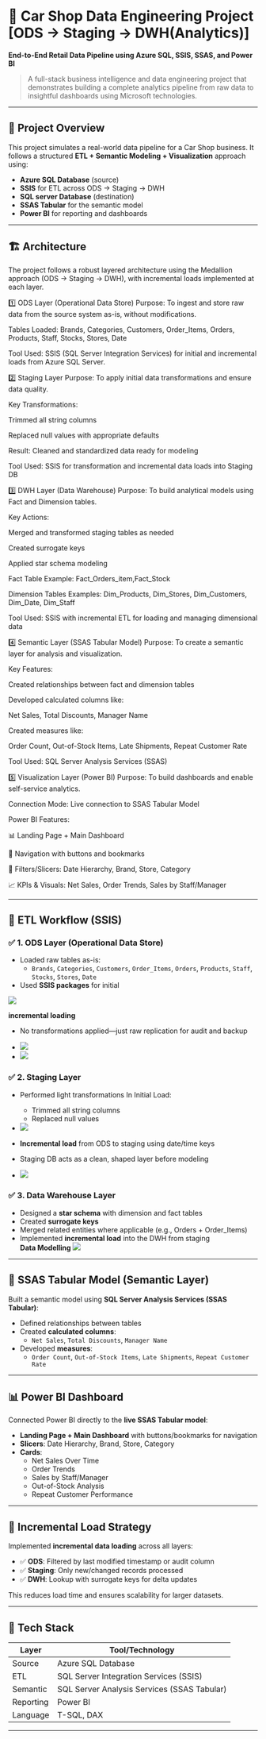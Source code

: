 # 🚗 Car Shop Data Engineering Project [ODS → Staging → DWH(Analytics)]

 
**End-to-End Retail Data Pipeline using Azure SQL, SSIS, SSAS, and Power BI**

> A full-stack business intelligence and data engineering project that demonstrates building a complete analytics pipeline from raw data to insightful dashboards using Microsoft technologies.

---

## 📌 Project Overview

This project simulates a real-world data pipeline for a Car Shop business. It follows a structured **ETL + Semantic Modeling + Visualization** approach using:

- **Azure SQL Database** (source)
- **SSIS** for ETL across ODS → Staging → DWH
- **SQL server Database** (destination)
- **SSAS Tabular** for the semantic model
- **Power BI** for reporting and dashboards

---

## 🏗️ Architecture

The project follows a robust layered architecture using the Medallion approach (ODS → Staging → DWH), with incremental loads implemented at each layer.

1️⃣ ODS Layer (Operational Data Store)
Purpose: To ingest and store raw data from the source system as-is, without modifications.

Tables Loaded:
Brands, Categories, Customers, Order_Items, Orders, Products, Staff, Stocks, Stores, Date

Tool Used: SSIS (SQL Server Integration Services) for initial and incremental loads from Azure SQL Server.

2️⃣ Staging Layer
Purpose: To apply initial data transformations and ensure data quality.

Key Transformations:

Trimmed all string columns

Replaced null values with appropriate defaults

Result: Cleaned and standardized data ready for modeling

Tool Used: SSIS for transformation and incremental data loads into Staging DB

3️⃣ DWH Layer (Data Warehouse)
Purpose: To build analytical models using Fact and Dimension tables.

Key Actions:

Merged and transformed staging tables as needed

Created surrogate keys

Applied star schema modeling

Fact Table Example: Fact_Orders_item,Fact_Stock

Dimension Tables Examples: Dim_Products, Dim_Stores, Dim_Customers, Dim_Date, Dim_Staff

Tool Used: SSIS with incremental ETL for loading and managing dimensional data

4️⃣ Semantic Layer (SSAS Tabular Model)
Purpose: To create a semantic layer for analysis and visualization.

Key Features:

Created relationships between fact and dimension tables

Developed calculated columns like:

Net Sales, Total Discounts, Manager Name

Created measures like:

Order Count, Out-of-Stock Items, Late Shipments, Repeat Customer Rate

Tool Used: SQL Server Analysis Services (SSAS)

5️⃣ Visualization Layer (Power BI)
Purpose: To build dashboards and enable self-service analytics.

Connection Mode: Live connection to SSAS Tabular Model

Power BI Features:

📊 Landing Page + Main Dashboard

🔀 Navigation with buttons and bookmarks

🧩 Filters/Slicers: Date Hierarchy, Brand, Store, Category

📈 KPIs & Visuals: Net Sales, Order Trends, Sales by Staff/Manager



---

## 🔄 ETL Workflow (SSIS)

### ✅ 1. ODS Layer (Operational Data Store)
- Loaded raw tables as-is:
  - `Brands`, `Categories`, `Customers`, `Order_Items`, `Orders`, `Products`, `Staff`, `Stocks`, `Stores`, `Date`
- Used **SSIS packages** for initial 
<img src="https://github.com/mohamedabodonia/-Car-Shop-Data-Engineering-Project-ODS-Staging-DWH-Analytics-/blob/main/SSIS%20Package/ODS%20initital%20load.jpeg?raw=true">

**incremental loading**
- No transformations applied—just raw replication for audit and backup
- <img src="https://github.com/mohamedabodonia/-Car-Shop-Data-Engineering-Project-ODS-Staging-DWH-Analytics-/blob/main/SSIS%20Package/incremental%20Load%20using%20Sql.jpeg?raw=true">

- <img src="https://github.com/mohamedabodonia/-Car-Shop-Data-Engineering-Project-ODS-Staging-DWH-Analytics-/blob/main/SSIS%20Package/ODS%20incremental%20Load.jpeg?raw=true">

### ✅ 2. Staging Layer
- Performed light transformations In Initial Load:
  - Trimmed all string columns
  - Replaced null values
 
-   <img src="https://github.com/mohamedabodonia/-Car-Shop-Data-Engineering-Project-ODS-Staging-DWH-Analytics-/blob/main/SSIS%20Package/Transformation%20in%20Staging.jpeg?raw=true">
    
- **Incremental load** from ODS to staging using date/time keys
- Staging DB acts as a clean, shaped layer before modeling

-   <img src="https://github.com/mohamedabodonia/-Car-Shop-Data-Engineering-Project-ODS-Staging-DWH-Analytics-/blob/main/SSIS%20Package/Staging%20Incremental%20Load.jpeg?raw=true">

### ✅ 3. Data Warehouse Layer
- Designed a **star schema** with dimension and fact tables
- Created **surrogate keys**
- Merged related entities where applicable (e.g., Orders + Order_Items)
- Implemented **incremental load** into the DWH from staging  
 **Data Modelling**
    <img src="https://github.com/mohamedabodonia/-Car-Shop-Data-Engineering-Project-ODS-Staging-DWH-Analytics-/blob/main/SSIS%20Package/Conceptual%20Modeling.jpeg?raw=true">

---

## 📐 SSAS Tabular Model (Semantic Layer)

Built a semantic model using **SQL Server Analysis Services (SSAS Tabular)**:

- Defined relationships between tables
- Created **calculated columns**:
  - `Net Sales`, `Total Discounts`, `Manager Name`
- Developed **measures**:
  - `Order Count`, `Out-of-Stock Items`, `Late Shipments`, `Repeat Customer Rate`

---

## 📊 Power BI Dashboard

Connected Power BI directly to the **live SSAS Tabular model**:

- **Landing Page + Main Dashboard** with buttons/bookmarks for navigation
- **Slicers**: Date Hierarchy, Brand, Store, Category
- **Cards**:
  - Net Sales Over Time
  - Order Trends
  - Sales by Staff/Manager
  - Out-of-Stock Analysis
  - Repeat Customer Performance

---

## 🔁 Incremental Load Strategy

Implemented **incremental data loading** across all layers:

- ✅ **ODS**: Filtered by last modified timestamp or audit column  
- ✅ **Staging**: Only new/changed records processed  
- ✅ **DWH**: Lookup with surrogate keys for delta updates  

This reduces load time and ensures scalability for larger datasets.

---

## 🧰 Tech Stack

| Layer | Tool/Technology |
|-------|-----------------|
| Source | Azure SQL Database |
| ETL | SQL Server Integration Services (SSIS) |
| Semantic | SQL Server Analysis Services (SSAS Tabular) |
| Reporting | Power BI |
| Language | T-SQL, DAX |

---

